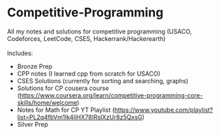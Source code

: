 # Competitive-Programming
All my notes and solutions for competitive programming (USACO, Codeforces, LeetCode, CSES, Hackerrank/Hackerearth)
<br> <br> Includes:
- Bronze Prep
- CPP notes (I learned cpp from scratch for USACO)
- CSES Solutions (currently for sorting and searching, graphs)
- Solutions for CP cousera course (https://www.coursera.org/learn/competitive-programming-core-skills/home/welcome)
- Notes for Math for CP YT Playlist (https://www.youtube.com/playlist?list=PL2q4fbVm1Ik4liHX78IRslXzUr8z5QxsG)
- Silver Prep
